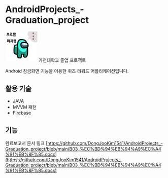 # AndroidProjects_-Graduation_project

<img src = "./ScreenShots/icon.png" width="20%">  
가천대학교 졸업 프로젝트

Android 잠금화면 기능을 이용한 퀴즈 리워드 어플리케이션입니다.

## 활용 기술
- JAVA
- MVVM 패턴
- Firebase


## 기능

완료보고서 문서 링크
[https://github.com/DongJooKim1541/AndroidProjects_-Graduation_project/blob/main/B03_%EC%BD%94%EB%94%A9%EC%A4%91%EB%8F%85.docx](https://github.com/DongJooKim1541/AndroidProjects_-Graduation_project/blob/main/B03_%EC%BD%94%EB%94%A9%EC%A4%91%EB%8F%85.docx)
